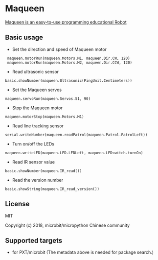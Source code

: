  
# Maqueen

[Maqueen is an easy-to-use programming educational Robot](https://www.dfrobot.com.cn/goods-1802.html)

## Basic usage

* Set the direction and speed of Maqueen motor

```blocks
 maqueen.motorRun(maqueen.Motors.M1, maqueen.Dir.CW, 120)
 maqueen.motorRun(maqueen.Motors.M2, maqueen.Dir.CCW, 120)
```

* Read ultrasonic sensor

```blocks
basic.showNumber(maqueen.Ultrasonic(PingUnit.Centimeters))
```

* Set the  Maqueen servos 

```blocks
maqueen.servoRun(maqueen.Servos.S1, 90)
```

* Stop the Maqueen motor 

```blocks
maqueen.motorStop(maqueen.Motors.M1)
```

* Read line tracking sensor

```blocks
serial.writeNumber(maqueen.readPatrol(maqueen.Patrol.PatrolLeft))
```

* Turn on/off the LEDs

```blocks
maqueen.writeLED(maqueen.LED.LEDLeft, maqueen.LEDswitch.turnOn)
```

* Read IR sensor value

```blocks
basic.showNumber(maqueen.IR_read())
```

* Read the version number

```blocks
basic.showString(maqueen.IR_read_version())
```

## License

MIT

Copyright (c) 2018, microbit/micropython Chinese community  


## Supported targets

* for PXT/microbit
(The metadata above is needed for package search.)
